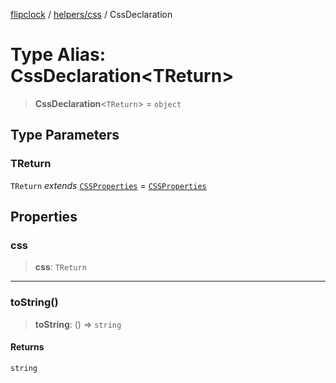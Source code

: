 [flipclock](../../../index.md) / [helpers/css](../index.md) / CssDeclaration

# Type Alias: CssDeclaration\<TReturn\>

> **CssDeclaration**\<`TReturn`\> = `object`

## Type Parameters

### TReturn

`TReturn` *extends* [`CSSProperties`](../interfaces/CSSProperties.md) = [`CSSProperties`](../interfaces/CSSProperties.md)

## Properties

### css

> **css**: `TReturn`

***

### toString()

> **toString**: () => `string`

#### Returns

`string`
